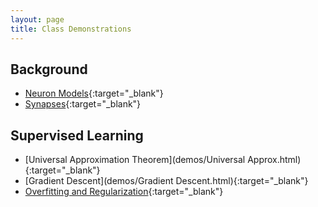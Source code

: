 ```yaml
---
layout: page
title: Class Demonstrations
---
```


## Background
- [Neuron Models](demos/Neuron_Models.html){:target="_blank"}
- [Synapses](demos/Synapses.html){:target="_blank"}

## Supervised Learning
- [Universal Approximation Theorem](demos/Universal Approx.html){:target="_blank"}
- [Gradient Descent](demos/Gradient Descent.html){:target="_blank"}
- [Overfitting and Regularization](demos/Overfitting_and_Regularization.html){:target="_blank"}
